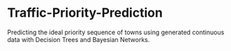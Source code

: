 # Traffic-Priority-Prediction
Predicting the ideal priority sequence of towns using generated continuous data with Decision Trees and Bayesian Networks.
